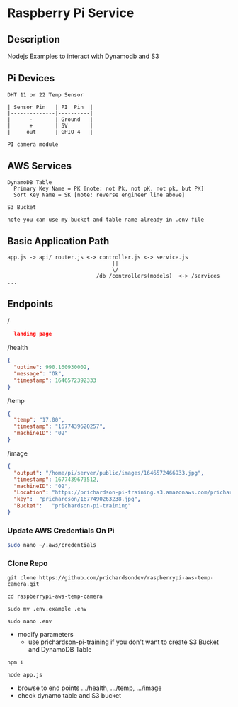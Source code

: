 # Raspberry Pi Service

  ## Description
  Nodejs Examples to interact with Dynamodb and S3

  ## Pi Devices
  ```
  DHT 11 or 22 Temp Sensor

  | Sensor Pin   | PI  Pin  |
  |--------------|----------|
  |      -       | Ground   |
  |      +       | 5V       |
  |     out      | GPIO 4   |

  PI camera module
  ```
  ## AWS Services
  ```
  DynamoDB Table
    Primary Key Name = PK [note: not Pk, not pK, not pk, but PK]
    Sort Key Name = SK [note: reverse engineer line above]

  S3 Bucket

  note you can use my bucket and table name already in .env file
  ```
  ## Basic Application Path
  ```
  app.js -> api/ router.js <-> controller.js <-> service.js
                                   || 
                                   \/
                              /db /controllers(models)  <-> /services ...
  ```

## Endpoints
/
```json
  landing page
```

/health
  ```json
  {
    "uptime": 990.160930002,
    "message": "Ok",
    "timestamp": 1646572392333
  }
  ```
/temp
  ```json
  {
    "temp": "17.00",
    "timestamp": "1677439620257",
    "machineID": "02"
  }
```
/image
  ```json
  {
    "output": "/home/pi/server/public/images/1646572466933.jpg",
    "timestamp": 1677439673512,
    "machineID": "02",
    "Location":	"https://prichardson-pi-training.s3.amazonaws.com/prichardson/1677490263238.jpg",
    "key":	"prichardson/1677490263238.jpg",
    "Bucket":	"prichardson-pi-training"
  }
  ```

### Update AWS Credentials On Pi
```bash
sudo nano ~/.aws/credentials
```

### Clone Repo
``` shell
git clone https://github.com/prichardsondev/raspberrypi-aws-temp-camera.git
```

``` shell
cd raspberrypi-aws-temp-camera
```

``` shell
sudo mv .env.example .env
```

``` shell
sudo nano .env
```

- modify parameters
  - use prichardson-pi-training if you don't want to create S3 Bucket and DynamoDB Table


``` shell
npm i
```

``` shell
node app.js
```

  - browse to end points .../health, .../temp, .../image
  - check dynamo table and S3 bucket